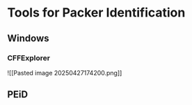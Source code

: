 # Tools for Packer Identification

## Windows

### CFFExplorer

![[Pasted image 20250427174200.png]]

## PEiD 
